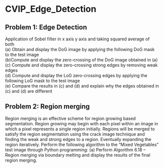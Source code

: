 # CVIP_Edge_Detection

## Problem 1: Edge Detection

Application	of	Sobel	filter	in	x	axis	y	axis	and	taking	squared	average	of	both	<br />
(a)	Obtain	and	display	the	DoG	image	by	applying	the	following	DoG	mask	to	the	test	image <br />
(b)Compute	and	display	the	zero-crossing	of	the	DoG	image	obtained	in	(a)	<br />
(c)	Compute	and	display	the	zero-crossing	strong	edges	by	removing	weak	edges <br />
(d)	Compute	and	display	the	LoG	zero-crossing	edges	by	applying	the	following	LoG	mask	to	the	test	image <br />
(e)	Compare	the	results	in	(c)	and	(d)	and	explain	why	the	edges	obtained	in	(c)	and	(d)	are	different		<br />

## Problem	2: Region	merging

Region	merging	is	an	effective	scheme	for	region	growing	based	segmentation.	Region	growing	may	begin	with	each	pixel	within	an	image	in	which	a	pixel	represents	a	single	region	initially.	Regions	will	be	merged	to	satisfy	the	region	segmentation	using the crack image technique and finding the weak and strong edges to a region. Eventually expanding the region iteratively.	Perform	the	following	algorithm	to	the	“Mixed	Vegetables”	test	image	through	Python	programming:	(a)	Perform	Algorithm	6.18	–	Region	merging	via	boundary	melting	and	display	the	results	of	the	final	region	merging.	
